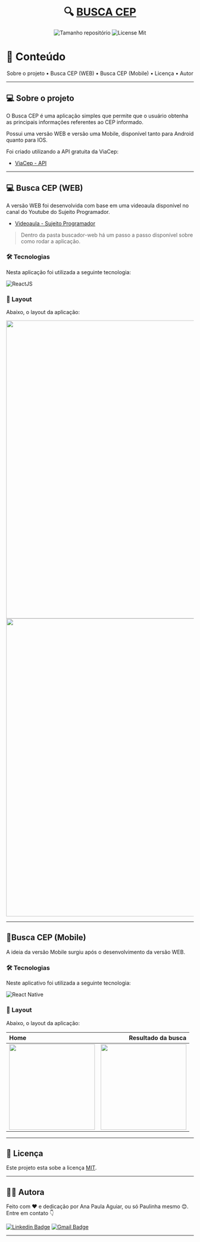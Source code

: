 <h1 align="center">
    🔍 <a href="#" alt="Calculadora Web"> BUSCA CEP </a>
</h1>

<p align="center">
    <img alt="Tamanho repositório" src="https://img.shields.io/github/repo-size/impaulinha/Busca-Cep">
    <img alt='License Mit' src='https://img.shields.io/github/license/PaulinhaAguiar/Calculadora?style=flat-square'>
</p>

💠 Conteúdo
=====================

<p align="center">
    Sobre o projeto •
    Busca CEP (WEB) • 
    Busca CEP (Mobile) • 
    Licença • 
    Autor
</p>

---

## 💻 Sobre o projeto

O Busca CEP é uma aplicação simples que permite que o usuário obtenha as principais informações referentes ao CEP informado.

Possui uma versão WEB e versão uma Mobile, disponível tanto para Android quanto para IOS.

Foi criado utilizando a API gratuita da ViaCep:
- [ViaCep - API](https://viacep.com.br)

---

## 💻 Busca CEP (WEB)

A versão WEB foi desenvolvida com base em uma videoaula disponível no canal do Youtube do Sujeito Programador.

- [Videoaula - Sujeito Programador](https://www.youtube.com/watch?v=oy4cbqE1_qc)

> Dentro da pasta buscador-web há um passo a passo disponível sobre como rodar a aplicação.

### 🛠 Tecnologias

Nesta aplicação foi utilizada a seguinte tecnologia:

![ReactJS](https://img.shields.io/badge/React-20232A?style=for-the-badge&logo=react&logoColor=61DAFB)

### 📸 Layout

Abaixo, o layout da aplicação:

<img src='https://user-images.githubusercontent.com/69828625/152435872-4f5bd010-ff90-4e35-b0c8-bca28e6c8fe7.png' width=800 heigth=1000/> 

<img src='https://user-images.githubusercontent.com/69828625/152436039-fbb7b2cf-29a5-4541-95e9-3ef9874e0d50.png' width=800 heigth=1000/>

---

## 📱Busca CEP (Mobile)

A ideia da versão Mobile surgiu após o desenvolvimento da versão WEB.

### 🛠 Tecnologias

Neste aplicativo foi utilizada a seguinte tecnologia:

![React Native](https://img.shields.io/badge/React_Native-20232A?style=for-the-badge&logo=react&logoColor=61DAFB)

### 📸 Layout

Abaixo, o layout da aplicação:

Home | Resultado da busca 
:------ | ------:
<img src='https://user-images.githubusercontent.com/69828625/186768070-8951c51e-ba97-47d0-90f7-f0b9c6288655.jpg' width=230/> | <img src='https://user-images.githubusercontent.com/69828625/186768229-d826016f-2053-4a28-9836-ac3a1ca6b80a.jpg' width=230/>

---

## 📝 Licença

Este projeto esta sobe a licença [MIT](./LICENSE).

---

## 👩‍💻 Autora

Feito com ❤️ e dedicação por Ana Paula Aguiar, ou só Paulinha mesmo 😊. Entre em contato 👇

[![Linkedin Badge](https://img.shields.io/badge/-Paulinha-blue?style=flat-square&logo=Linkedin&logoColor=white&link=https://www.linkedin.com/in/tgmarinho/)](https://www.linkedin.com/in/anapaula-aguiar/) 
[![Gmail Badge](https://img.shields.io/badge/-anaaguiar20016@gmail.com-c14438?style=flat-square&logo=Gmail&logoColor=white&link=mailto:tgmarinho@gmail.com)](mailto:anaaguiar20016@gmail.com)

---
